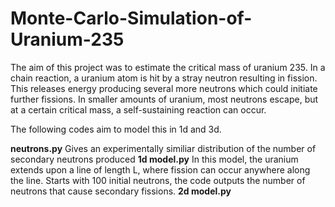 # Monte-Carlo-Simulation-of-Uranium-235
The aim of this project was to estimate the critical mass of uranium 235. In a chain reaction, a uranium atom is hit by a stray neutron resulting in fission. This releases energy producing several more neutrons which could initiate further fissions. 
In smaller amounts of uranium, most neutrons escape, but at a certain critical mass, a self-sustaining reaction can occur.

The following codes aim to model this in 1d and 3d.

**neutrons.py** Gives an experimentally similiar distribution of the number of secondary neutrons produced
**1d model.py** In this model, the uranium extends upon a line of length L, where fission can occur anywhere along the line. Starts with 100 initial neutrons, the code outputs the number of neutrons that cause secondary fissions.
**2d model.py** 

